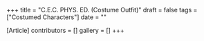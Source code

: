 +++
title = "C.E.C. PHYS. ED. (Costume Outfit)"
draft = false
tags = ["Costumed Characters"]
date = ""

[Article]
contributors = []
gallery = []
+++